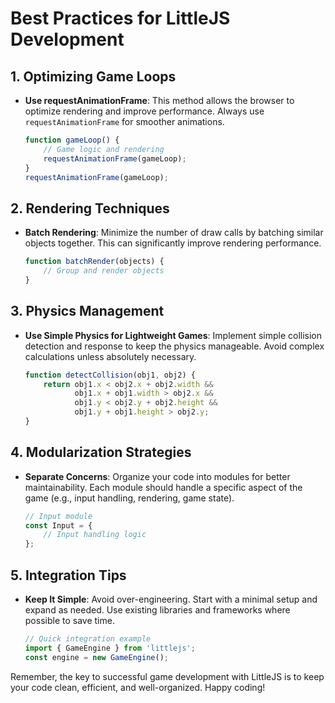 # Best Practices for LittleJS Development

## 1. Optimizing Game Loops
- **Use requestAnimationFrame**: This method allows the browser to optimize rendering and improve performance. Always use `requestAnimationFrame` for smoother animations.

  ```javascript
  function gameLoop() {
      // Game logic and rendering
      requestAnimationFrame(gameLoop);
  }
  requestAnimationFrame(gameLoop);
  ```

## 2. Rendering Techniques
- **Batch Rendering**: Minimize the number of draw calls by batching similar objects together. This can significantly improve rendering performance.

  ```javascript
  function batchRender(objects) {
      // Group and render objects
  }
  ```

## 3. Physics Management
- **Use Simple Physics for Lightweight Games**: Implement simple collision detection and response to keep the physics manageable. Avoid complex calculations unless absolutely necessary.

  ```javascript
  function detectCollision(obj1, obj2) {
      return obj1.x < obj2.x + obj2.width &&
             obj1.x + obj1.width > obj2.x &&
             obj1.y < obj2.y + obj2.height &&
             obj1.y + obj1.height > obj2.y;
  }
  ```

## 4. Modularization Strategies
- **Separate Concerns**: Organize your code into modules for better maintainability. Each module should handle a specific aspect of the game (e.g., input handling, rendering, game state).

  ```javascript
  // Input module
  const Input = {
      // Input handling logic
  };
  ```

## 5. Integration Tips
- **Keep It Simple**: Avoid over-engineering. Start with a minimal setup and expand as needed. Use existing libraries and frameworks where possible to save time.

  ```javascript
  // Quick integration example
  import { GameEngine } from 'littlejs';
  const engine = new GameEngine();
  ```

Remember, the key to successful game development with LittleJS is to keep your code clean, efficient, and well-organized. Happy coding!
